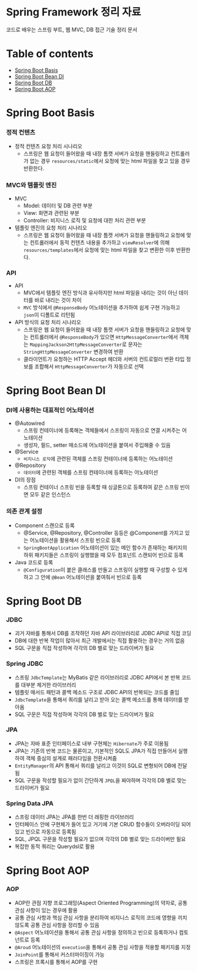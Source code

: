# Spring Framework 정리 자료
코드로 배우는 스프링 부트, 웹 MVC, DB 접근 기술 정리 문서

Table of contents
=================
<!--ts-->
   * [Spring Boot Basis](#Spring-Boot-Basis)
   * [Spring Boot Bean DI](#Spring-Boot-Bean-DI)
   * [Spring Boot DB](#Spring-Boot-DB)
   * [Spring Boot AOP](#Spring-Boot-AOP)
<!--te-->

Spring Boot Basis
=======
### 정적 컨텐츠
* 정적 컨텐츠 요청 처리 시나리오
  * 스프링은 웹 요청이 들어왔을 때 내장 톰캣 서버가 요청을 핸들링하고 컨트롤러가 없는 경우 `resources/static`에서 요청에 맞는 html 파일을 찾고 있을 경우 반환한다.

### MVC와 템플릿 엔진
* MVC
  * Model: 데이터 및 DB 관련 부분
  * View: 화면과 관련된 부분
  * Controller: 비지니스 로직 및 요청에 대한 처리 관련 부분
* 템플릿 엔진의 요청 처리 시나리오
  * 스프링은 웹 요청이 들어왔을 때 내장 톰캣 서버가 요청을 핸들링하고 요청에 맞는 컨트롤러에서 동적 컨텐츠 내용을 추가하고  `viewResolver`에 의해 `resources/templates`에서 요청에 맞는 html 파일을 찾고 변환한 이후 반환한다.

### API
* API
  * MVC에서 템플릿 엔진 방식과 유사하지만 html 파일을 내리는 것이 아닌 데이터를 바로 내리는 것이 차이
  * `MVC` 방식에서 `@ResponseBody` 어노테이션을 추가하여 쉽게 구현 가능하고 `json`이 디폴트로 리턴됨
* API 방식의 요청 처리 시나리오
  * 스프링은 웹 요청이 들어왔을 때 내장 톰캣 서버가 요청을 핸들링하고 요청에 맞는 컨트롤러에서 `@ResponseBody`가 있으면 `HttpMessageConverter`에서 객체는 `MappingJackson2HttpMessageConverter`로 문자는 `StringHttpMessageConverter` 변경하여 반환
  * 클라이언트가 요청하는 HTTP Accept 헤더와 서버의 컨트로럴러 번환 타입 정보를 조합해서 `HttpMessageConverter`가 자동으로 선택

Spring Boot Bean DI
=======
### DI에 사용하는 대표적인 어노테이션
* @Autowired
  * 스프링 컨테이너에 등록해논 객체들에서 스프링이 자동으로 연결 시켜주는 어노테이션
  * 생성자, 필드, setter 매소드에 어노테이션을 붙여서 주입해줄 수 있음
* @Service
  * `비지니스 로직`에 관련된 객체를 스프링 컨테이너에 등록하는 어노테이션 
* @Repository
  * `데이터`에 관련된 객체를 스프링 컨테이너에 등록하는 어노테이션
* DI의 장점
  * 스프링 컨테이너 스프링 빈을 등록할 때 싱글톤으로 등록하여 같은 스프링 빈이면 모두 같은 인스턴스


### 의존 관계 설정
* Component 스캔으로 등록
  * @Service, @Repository, @Controller 등등은 @Component를 가지고 있는 어노테이션을 활용해서 스프링 빈으로 등록
  * `SpringBootApplication` 어노테이션이 있는 메인 함수가 존재하는 패키지의 하위 패키지들은 스프링이 실행했을 때 모두 컴포넌트 스캔되어 빈으로 등록
* Java 코드로 등록
  * `@Configuration`이 붙은 클래스를 만들고 스프링이 실행할 때 구성할 수 있게 하고 그 안에 `@Bean` 어노테이션을 붙여줘서 빈으로 등록
  

Spring Boot DB
=======
### JDBC
* 괴거 자바를 통해서 DB를 조작하던 자바 API 라이브러리로 JDBC API로 직접 코딩
* DB에 대한 반복 작업이 많아서 최근 개발에서는 직접 활용하는 경우는 거의 없음
* SQL 구문을 직접 작성하며 각각의 DB 별로 맞는 드라이버가 필요

### Spring JDBC
* 스프링 `JdbcTemplate`는 MyBatis 같은 라이브러리로 JDBC API에서 본 반복 코드를 대부분 제거한 라이브러리
* 템플릿 매서드 패턴과 콜백 메소드 구조로 JDBC API의 반복되는 코드를 줄임
* `JdbcTemplate`을 통해서 쿼리를 날리고 받아 오는 콜백 메소드를 통해 데이터를 받아옴
* SQL 구문은 직접 작성하며 각각의 DB 별로 맞는 드라이버가 필요

### JPA
* JPA는 자바 표준 인터페이스로 내부 구현체는 `Hibernate`가 주로 이용됨
* JPA는 기존의 반복 코드는 물론이고, 기본적인 SQL도 JPA가 직접 만들어서 실행하여 객체 중심의 설계로 패러다임을 전환시켜줌
* `EntityManager`의 API 통해서 쿼리를 날리고 이것이 SQL로 변형되어 DB에 전달됨
* SQL 구문을 작성할 필요가 없이 간단하게 `JPQL`을 짜야하며 각각의 DB 별로 맞는 드라이버가 필요

### Spring Data JPA
* 스프링 데이터 JPA는 JPA를 한번 더 래핑한 라이브러리
* 인터페이스 안에 구현체가 들어 있고 거기에 기본 CRUD 함수들이 오버라이딩 되어있고 빈으로 자동으로 등록됨
* SQL, JPQL 구문을 작성할 필요가 없으며 각각의 DB 별로 맞는 드라이버만 필요
* 복잡한 동적 쿼리는 Querydsl로 활용

Spring Boot AOP
=======
### AOP
* AOP란 관점 지향 프로그래밍(Aspect Oriented Programming)의 약자로, 공통 관심 사항이 있는 경우에 활용
* 공통 관심 사항과 핵심 관심 사항을 분리하여 비지니스 로직의 코드에 영향을 끼치 않도록 공통 관심 사항을 정리할 수 있음
* `@Aspect` 어노테이션을 통해서 공통 관심 사항을 정의하고 빈으로 등록하거나 컴토넌트로 등록
* `@Aroud` 어노테이션의 `execution`을 통해서 공통 관심 사항을 적용할 패키지를 지정
* `JoinPoint`를 통해서 커스터마이징이 가능
* 스프링은 프록시를 통해서 AOP를 구현

